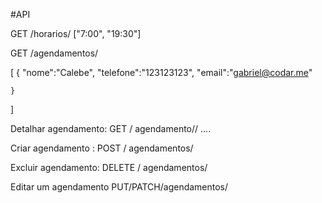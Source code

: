 #API

GET /horarios/
["7:00", "19:30"]

GET /agendamentos/

[
    {
        "nome":"Calebe",
        "telefone":"123123123",
        "email":"gabriel@codar.me"

    }
]

Detalhar agendamento: GET / agendamento/<id>/
....

Criar agendamento : POST / agendamentos/

Excluir agendamento: DELETE / agendamentos/<id>

Editar um agendamento PUT/PATCH/agendamentos/<id>